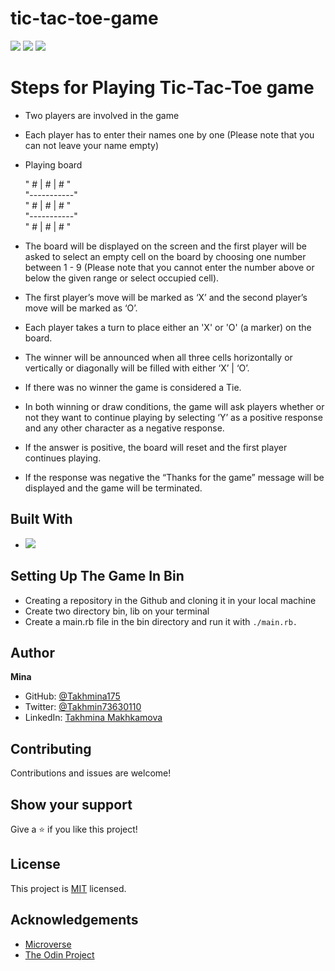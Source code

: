 # tic-tac-toe-game
![](https://img.shields.io/badge/Microverse-blueviolet)
![](https://img.shields.io/badge/TicTacToe-purple)
![](https://img.shields.io/badge/Ruby-red)

# Steps for Playing Tic-Tac-Toe game

- Two players are involved in the game
- Each player has to enter their names one by one (Please note that you can not leave your name empty)
- Playing board <br>

  " # | # | # " <br>
  "-----------" <br>
  " # | # | # " <br>
  "-----------" <br>
  " # | # | # " <br>
  
- The board will be displayed on the screen and the first player will be asked to select an empty cell on the board by choosing one number between 1 - 9 (Please note that you cannot enter the number above or below the given range or select occupied cell).
- The first player’s move will be marked as  ‘X’ and the second player’s move will be marked as ‘O’.
- Each player takes a turn to place either an 'X' or 'O' (a marker) on the board. 
- The winner will be announced when all three cells horizontally or vertically or diagonally will be filled with either ‘X’ | ‘O’.
- If there was no winner the game is considered a Tie.
- In both winning or draw conditions, the game will ask players whether or not they want to continue playing by selecting ‘Y’ as a positive response and any other character as a negative response.
- If the answer is positive, the board will reset and the first player continues playing.
- If the response was negative the “Thanks for the game”  message will be displayed and the game will be terminated.   

## Built With

- ![](https://img.shields.io/badge/OOP-Ruby-red)


##  Setting Up The Game In Bin

- Creating a repository in the Github and cloning it in your local machine
- Create two directory bin, lib on your terminal
- Create a main.rb file in the bin directory and run it with `./main.rb.` 


## Author

**Mina**

- GitHub: [@Takhmina175](https://github.com/Takhmina175)
- Twitter: [@Takhmin73630110](https://twitter.com/Takhmin73630110)
- LinkedIn: [Takhmina Makhkamova](https://www.linkedin.com/in/takhmina-makhkamova-7628136b/)

##  Contributing

Contributions and issues are welcome!

## Show your support

Give a ⭐️ if you like this project!

## License

This project is [MIT](./LICENSE) licensed.

## Acknowledgements

- [Microverse](https://microverse.org)
- [The Odin Project](https://www.theodinproject.com/)
